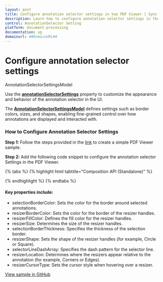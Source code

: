 ```yaml
---
layout: post
title: Configure annotation selector settings in Vue PDF Viewer | Syncfusion
description: Learn how to configure annotation selector settings in the Vue PDF Viewer using annotationSelectorSettings and related options.
control: AnnotationSelector Setting
platform: document-processing
documentation: ug
domainurl: ##DomainURL##
---
```


# Configure annotation selector settings

AnnotationSelectorSettingsModel

Use the [**annotationSelectorSettings**](https://ej2.syncfusion.com/documentation/api/pdfviewer/annotationSelectorSettings/) property to customize the appearance and behavior of the annotation selector in the UI.

The [**AnnotationSelectorSettingsModel**](https://ej2.syncfusion.com/vue/documentation/api/pdfviewer/annotationSelectorSettingsModel/) defines settings such as border colors, sizes, and shapes, enabling fine-grained control over how annotations are displayed and interacted with.

### How to Configure Annotation Selector Settings

**Step 1:** Follow the steps provided in the [link](https://help.syncfusion.com/document-processing/pdf/pdf-viewer/vue/getting-started/) to create a simple PDF Viewer sample.

**Step 2:**	 Add the following code snippet to configure the annotation selector Settings in the PDF Viewer.

{% tabs %}
{% highlight html tabtitle="Composition API (Standalone)" %}

<template>
  <div id="app">
      <ejs-pdfviewer
        id="pdfViewer"
        ref="pdfviewer"
        :documentPath="documentPath"
        :resourceUrl="resourceUrl"
        :annotation-selector-settings="annotationSelectorSettings">
      </ejs-pdfviewer>
  </div>
</template>

<script>
import { PdfViewerComponent, Toolbar, Magnification, Navigation,
         LinkAnnotation, BookmarkView, Annotation, ThumbnailView,
         Print, TextSelection, TextSearch, FormFields, FormDesigner,
         PageOrganizer, AnnotationResizerLocation, CursorType} from '@syncfusion/ej2-vue-pdfviewer';
export default {
  name: 'App',
  components: {
    "ejs-pdfviewer": PdfViewerComponent
  },
  data () {
    return {
      resourceUrl:"https://cdn.syncfusion.com/ej2/27.1.48/dist/ej2-pdfviewer-lib",
      documentPath:"https://cdn.syncfusion.com/content/pdf/pdf-succinctly.pdf",
      annotationSelectorSettings: {
        selectionBorderColor: 'blue',
        resizerBorderColor: 'red',
        resizerFillColor: '#4070ff',
        resizerSize: 8,
        selectionBorderThickness: 1,
        resizerShape: 'Circle',
        selectorLineDashArray: [5, 6],
        resizerLocation: AnnotationResizerLocation.Corners | AnnotationResizerLocation.Edges,
        resizerCursorType: CursorType.grab
      }
    };
  },
  provide: {
    PdfViewer: [ Toolbar, Magnification, Navigation, LinkAnnotation, BookmarkView, Annotation,
                 ThumbnailView, Print, TextSelection, TextSearch, FormFields, FormDesigner, PageOrganizer ]},
}
</script>

{% endhighlight %}
{% endtabs %}

#### Key properties include:

- selectionBorderColor: Sets the color for the border around selected annotations.
- resizerBorderColor: Sets the color for the border of the resizer handles.
- resizerFillColor: Defines the fill color for the resizer handles.
- resizerSize: Determines the size of the resizer handles.
- selectionBorderThickness: Specifies the thickness of the selection border.
- resizerShape: Sets the shape of the resizer handles (for example, Circle or Square).
- selectorLineDashArray: Specifies the dash pattern for the selector line.
- resizerLocation: Determines where the resizers appear relative to the annotation (for example, Corners or Edges).
- resizerCursorType: Sets the cursor style when hovering over a resizer.

[View sample in GitHub](https://github.com/SyncfusionExamples/vue-pdf-viewer-examples/tree/master/How%20to)
